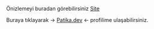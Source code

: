 Önizlemeyi buradan görebilirsiniz [Site](https://burakkalay.github.io/Kodluyoruz-FrontEnd/JavaScript/Odev_1/index.html)

Buraya tıklayarak -> [Patika.dev](https://academy.patika.dev/tr/profile) <- profilime ulaşabilirsiniz.